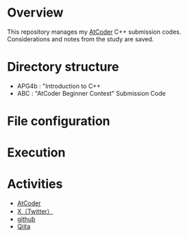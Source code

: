 <h1>Overview</h1>
    <p>
        This repository manages my <a href='https://atcoder.jp/?lang=ja'>AtCoder</a> C++ submission codes.<br>
        Considerations and notes from the study are saved.
    </p>

<h1>Directory structure</h1>
<ul>
    <li>APG4b : "Introduction to C++</li>
    <li>ABC : "AtCoder Beginner Contest" Submission Code</li>
    <!-- <li>ARC : "AtCoder Regular Contest" Submission Code</li> -->
</ul>

<h1>File configuration</h1>
<!-- <ul>
    <li>ABC
        <ul>
            <li>answer.py : Submitted code</li>
            <li>command.txt : Execution command</li>
            <li>input.txt : Input</li>
            <li>knowledge.txt : Note</li>
        </ul>
    </li>
</ul> -->

<h1>Execution</h1>
    <!-- <p>
        Copy and paste command.txt and run it in a terminal, it will be executed using the input in input.txt.<br>
        ※Change the path of the executable command as appropriate.
    </p> -->

<h1>Activities</h1>
    <ul>
        <li><a href='https://atcoder.jp/users/nzm_ort'>AtCoder</a></li>
        <li><a href='https://twitter.com/account_0818'>X（Twitter）</a></li>
        <li><a href='https://github.com/nozomuorita'>github</a></li>
        <li><a href='https://qiita.com/nzmort1'>Qiita</a></li>
    </ul>